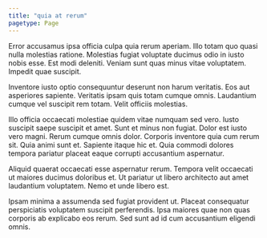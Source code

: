 ```yaml
---
title: "quia at rerum"
pagetype: Page
---
```

Error accusamus ipsa officia culpa quia rerum aperiam. Illo totam quo quasi nulla molestias ratione. Molestias fugiat voluptate ducimus odio in iusto nobis esse. Est modi deleniti. Veniam sunt quas minus vitae voluptatem. Impedit quae suscipit.

Inventore iusto optio consequuntur deserunt non harum veritatis. Eos aut asperiores sapiente. Veritatis ipsam quis totam cumque omnis. Laudantium cumque vel suscipit rem totam. Velit officiis molestias.

Illo officia occaecati molestiae quidem vitae numquam sed vero. Iusto suscipit saepe suscipit et amet. Sunt et minus non fugiat. Dolor est iusto vero magni. Rerum cumque omnis dolor. Corporis inventore quia cum rerum sit.
Quia animi sunt et. Sapiente itaque hic et. Quia commodi dolores tempora pariatur placeat eaque corrupti accusantium aspernatur.

Aliquid quaerat occaecati esse aspernatur rerum. Tempora velit occaecati ut maiores ducimus doloribus et. Ut pariatur ut libero architecto aut amet laudantium voluptatem. Nemo et unde libero est.

Ipsam minima a assumenda sed fugiat provident ut. Placeat consequatur perspiciatis voluptatem suscipit perferendis. Ipsa maiores quae non quas corporis ab explicabo eos rerum. Sed sunt ad id cum accusantium eligendi omnis.
